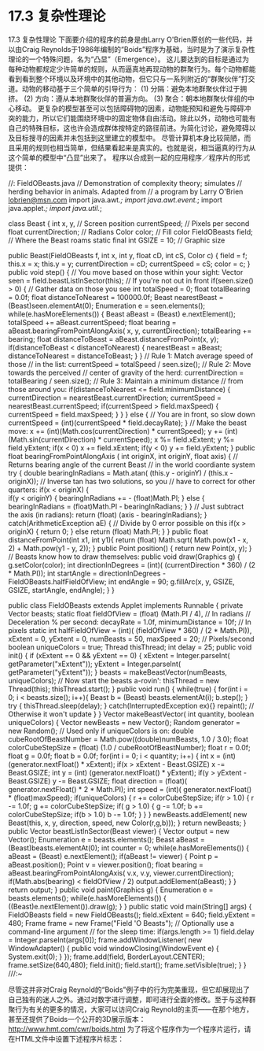 # 17.3 复杂性理论


17.3 复杂性理论
下面要介绍的程序的前身是由Larry O'Brien原创的一些代码，并以由Craig Reynolds于1986年编制的“Boids”程序为基础，当时是为了演示复杂性理论的一个特殊问题，名为“凸显”（Emergence）。
这儿要达到的目标是通过为每种动物都规定少许简单的规则，从而逼真地再现动物的群聚行为。每个动物都能看到看到整个环境以及环境中的其他动物，但它只与一系列附近的“群聚伙伴”打交道。动物的移动基于三个简单的引导行为：
(1) 分隔：避免本地群聚伙伴过于拥挤。
(2) 方向：遵从本地群聚伙伴的普遍方向。
(3) 聚合：朝本地群聚伙伴组的中心移动。
更复杂的模型甚至可以包括障碍物的因素，动物能预知和避免与障碍冲突的能力，所以它们能围绕环境中的固定物体自由活动。除此以外，动物也可能有自己的特殊目标，这也许会造成群体按特定的路径前进。为简化讨论，避免障碍以及目标搜寻的因素并未包括到这里建立的模型中。
尽管计算机本身比较简陋，而且采用的规则也相当简单，但结果看起来是真实的。也就是说，相当逼真的行为从这个简单的模型中“凸显”出来了。
程序以合成到一起的应用程序／程序片的形式提供：

//: FieldOBeasts.java
// Demonstration of complexity theory; simulates 
// herding behavior in animals. Adapted from
// a program by Larry O'Brien lobrien@msn.com
import java.awt.*;
import java.awt.event.*;
import java.applet.*;
import java.util.*;

class Beast {
  int
    x, y,            // Screen position
    currentSpeed;    // Pixels per second
  float currentDirection;  // Radians
  Color color;      // Fill color
  FieldOBeasts field; // Where the Beast roams
  static final int GSIZE = 10; // Graphic size

  public Beast(FieldOBeasts f, int x, int y, 
      float cD, int cS, Color c) {
    field = f;
    this.x = x;
    this.y = y;
    currentDirection = cD;
    currentSpeed = cS;
    color = c;
  }
  public void step() {
    // You move based on those within your sight:
    Vector seen = field.beastListInSector(this);
    // If you're not out in front
    if(seen.size() > 0) {
      // Gather data on those you see
      int totalSpeed = 0;
      float totalBearing = 0.0f;
      float distanceToNearest = 100000.0f;
      Beast nearestBeast = 
        (Beast)seen.elementAt(0);
      Enumeration e = seen.elements();
      while(e.hasMoreElements()) {
        Beast aBeast = (Beast) e.nextElement();
        totalSpeed += aBeast.currentSpeed;
        float bearing = 
          aBeast.bearingFromPointAlongAxis(
            x, y, currentDirection);
        totalBearing += bearing;
        float distanceToBeast = 
          aBeast.distanceFromPoint(x, y);
        if(distanceToBeast < distanceToNearest) {
          nearestBeast = aBeast;
          distanceToNearest = distanceToBeast;
        }
      }
      // Rule 1: Match average speed of those 
      // in the list:
      currentSpeed = totalSpeed / seen.size();
      // Rule 2: Move towards the perceived
      // center of gravity of the herd:
      currentDirection = 
        totalBearing / seen.size();
      // Rule 3: Maintain a minimum distance 
      // from those around you:
      if(distanceToNearest <= 
         field.minimumDistance) {
        currentDirection = 
          nearestBeast.currentDirection;
        currentSpeed = nearestBeast.currentSpeed;
        if(currentSpeed > field.maxSpeed) {
          currentSpeed = field.maxSpeed;
        }
      }
    } 
    else {  // You are in front, so slow down
      currentSpeed = 
        (int)(currentSpeed * field.decayRate);
    }
    // Make the beast move:
    x += (int)(Math.cos(currentDirection) 
               * currentSpeed);
    y += (int)(Math.sin(currentDirection)
               * currentSpeed);
    x %= field.xExtent;
    y %= field.yExtent;
    if(x < 0)
      x += field.xExtent;
    if(y < 0)
      y += field.yExtent;
  }
  public float bearingFromPointAlongAxis (
      int originX, int originY, float axis) {
    // Returns bearing angle of the current Beast
    // in the world coordiante system
    try {
      double bearingInRadians = 
        Math.atan(
          (this.y - originY) / 
          (this.x - originX));
      // Inverse tan has two solutions, so you 
      // have to correct for other quarters:
      if(x < originX) {  
        if(y < originY) {
          bearingInRadians += - (float)Math.PI;
        } 
        else {
          bearingInRadians = 
            (float)Math.PI - bearingInRadians;
        }
      }
      // Just subtract the axis (in radians):
      return (float) (axis - bearingInRadians);
    } catch(ArithmeticException aE) {
      // Divide by 0 error possible on this
      if(x > originX) {
          return 0;
      } 
      else
        return (float) Math.PI;
    }
  }
  public float distanceFromPoint(int x1, int y1){
    return (float) Math.sqrt(
      Math.pow(x1 - x, 2) + 
      Math.pow(y1 - y, 2));
  }
  public Point position() { 
    return new Point(x, y);
  }
  // Beasts know how to draw themselves:
  public void draw(Graphics g) {
    g.setColor(color);
    int directionInDegrees = (int)(
      (currentDirection * 360) / (2 * Math.PI));
    int startAngle = directionInDegrees - 
      FieldOBeasts.halfFieldOfView;
    int endAngle = 90;
    g.fillArc(x, y, GSIZE, GSIZE, 
      startAngle, endAngle);
  }
}

public class FieldOBeasts extends Applet 
    implements Runnable {
  private Vector beasts;
  static float 
    fieldOfView = 
      (float) (Math.PI / 4), // In radians
    // Deceleration % per second:
    decayRate = 1.0f, 
    minimumDistance = 10f; // In pixels
  static int
    halfFieldOfView = (int)(
      (fieldOfView * 360) / (2 * Math.PI)),
    xExtent = 0,
    yExtent = 0,
    numBeasts = 50,
    maxSpeed = 20; // Pixels/second
  boolean uniqueColors = true;
  Thread thisThread;
  int delay = 25;
  public void init() {
    if (xExtent == 0 && yExtent == 0) {
      xExtent = Integer.parseInt(
        getParameter("xExtent"));
      yExtent = Integer.parseInt(
        getParameter("yExtent"));
    }
    beasts = 
      makeBeastVector(numBeasts, uniqueColors);
    // Now start the beasts a-rovin':
    thisThread = new Thread(this);
    thisThread.start();
  }
  public void run() {
    while(true) {
      for(int i = 0; i < beasts.size(); i++){
        Beast b = (Beast) beasts.elementAt(i);
        b.step();
      }
      try {
        thisThread.sleep(delay);
      } catch(InterruptedException ex){}
      repaint(); // Otherwise it won't update
    }
  }
  Vector makeBeastVector(
      int quantity, boolean uniqueColors) {
    Vector newBeasts = new Vector();
    Random generator = new Random();
    // Used only if uniqueColors is on:
    double cubeRootOfBeastNumber = 
      Math.pow((double)numBeasts, 1.0 / 3.0);
    float colorCubeStepSize = 
      (float) (1.0 / cubeRootOfBeastNumber);
    float r = 0.0f;
    float g = 0.0f;
    float b = 0.0f;
    for(int i = 0; i < quantity; i++) {
      int x = 
        (int) (generator.nextFloat() * xExtent);
      if(x > xExtent - Beast.GSIZE) 
        x -= Beast.GSIZE;
      int y = 
        (int) (generator.nextFloat() * yExtent);
      if(y > yExtent - Beast.GSIZE) 
        y -= Beast.GSIZE;
      float direction = (float)(
        generator.nextFloat() * 2 * Math.PI);
      int speed = (int)(
        generator.nextFloat() * (float)maxSpeed);
      if(uniqueColors) {
        r += colorCubeStepSize;
        if(r > 1.0) {
          r -= 1.0f;
          g += colorCubeStepSize;
          if( g > 1.0) {
            g -= 1.0f;
            b += colorCubeStepSize;
            if(b > 1.0) 
              b -= 1.0f;
          }
        }
      }
      newBeasts.addElement(
        new Beast(this, x, y, direction, speed, 
          new Color(r,g,b)));
    }
    return newBeasts;
  }
  public Vector beastListInSector(Beast viewer) {
    Vector output = new Vector();
    Enumeration e = beasts.elements();
    Beast aBeast = (Beast)beasts.elementAt(0);
    int counter = 0;
    while(e.hasMoreElements()) {
      aBeast = (Beast) e.nextElement();
      if(aBeast != viewer) {
        Point p = aBeast.position();
        Point v = viewer.position();
        float bearing = 
          aBeast.bearingFromPointAlongAxis(
            v.x, v.y, viewer.currentDirection);
        if(Math.abs(bearing) < fieldOfView / 2)
         output.addElement(aBeast);
      }
    }
    return output;
  }
  public void paint(Graphics g)  {
    Enumeration e = beasts.elements();
    while(e.hasMoreElements()) {
      ((Beast)e.nextElement()).draw(g);
    }
  }
  public static void main(String[] args)   {
    FieldOBeasts field = new FieldOBeasts();
    field.xExtent = 640;
    field.yExtent = 480;
    Frame frame = new Frame("Field 'O Beasts");
    // Optionally use a command-line argument
    // for the sleep time:
    if(args.length >= 1)
      field.delay = Integer.parseInt(args[0]);
    frame.addWindowListener(
      new WindowAdapter() {
        public void windowClosing(WindowEvent e) {
          System.exit(0);
        }
      });
    frame.add(field, BorderLayout.CENTER);
    frame.setSize(640,480);
    field.init();
    field.start();
    frame.setVisible(true);
  }
} ///:~

尽管这并非对Craig Reynold的“Boids”例子中的行为完美重现，但它却展现出了自己独有的迷人之外。通过对数字进行调整，即可进行全面的修改。至于与这种群聚行为有关的更多的情况，大家可以访问Craig Reynold的主页——在那个地方，甚至还提供了Boids一个公开的3D展示版本：
http://www.hmt.com/cwr/boids.html
为了将这个程序作为一个程序片运行，请在HTML文件中设置下述程序片标志：

<applet
code=FieldOBeasts
width=640
height=480>
<param name=xExtent value = "640">
<param name=yExtent value = "480">
</applet>
